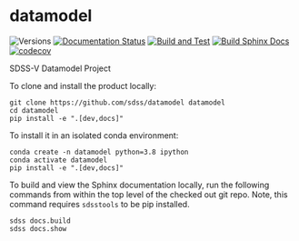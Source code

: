 # datamodel

![Versions](https://img.shields.io/badge/python->3.7-blue)
[![Documentation Status](https://readthedocs.org/projects/sdss-datamodel/badge/?version=latest)](https://sdss-datamodel.readthedocs.io/en/latest/?badge=latest)
[![Build and Test](https://github.com/sdss/datamodel/actions/workflows/build.yml/badge.svg)](https://github.com/sdss/datamodel/actions/workflows/build.yml)
[![Build Sphinx Docs](https://github.com/sdss/datamodel/actions/workflows/sphinx.yml/badge.svg)](https://github.com/sdss/datamodel/actions/workflows/sphinx.yml)
[![codecov](https://codecov.io/gh/sdss/datamodel/branch/main/graph/badge.svg)](https://codecov.io/gh/sdss/datamodel)

SDSS-V Datamodel Project


To clone and install the product locally:

```
git clone https://github.com/sdss/datamodel datamodel
cd datamodel
pip install -e ".[dev,docs]"

```

To install it in an isolated conda environment:
```
conda create -n datamodel python=3.8 ipython
conda activate datamodel
pip install -e ".[dev,docs]"
```

To build and view the Sphinx documentation locally, run the following commands from within the top level of the checked out git repo.  Note, this command requires `sdsstools` to be pip installed.
```
sdss docs.build
sdss docs.show
```
